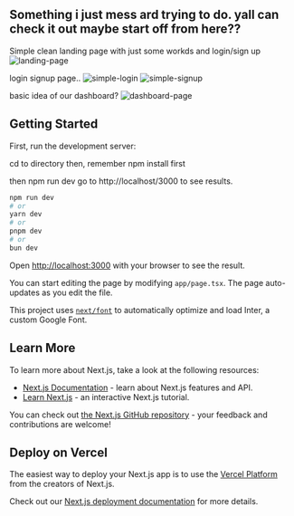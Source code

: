 ## Something i just mess ard trying to do. yall can check it out maybe start off from here?? 

Simple clean landing page with just some workds and login/sign up
![landing-page](https://github.com/ShCyberNin/teamwork-myapp/assets/168265228/400c8d6a-0a35-4427-be56-cec56dad8ea3)

login signup page.. 
![simple-login](https://github.com/ShCyberNin/teamwork-myapp/assets/168265228/cac504d8-922b-484e-9e3d-b9e903484a61)
![simple-signup](https://github.com/ShCyberNin/teamwork-myapp/assets/168265228/35c43e39-cb69-42a3-8da1-c8c4286fb54f)

basic idea of our dashboard?
![dashboard-page](https://github.com/ShCyberNin/teamwork-myapp/assets/168265228/13d7e878-2804-4d68-8de5-3de12cb659eb)

## Getting Started

First, run the development server:

cd to directory then, remember npm install first

then npm run dev
go to http://localhost/3000 to see results.

```bash
npm run dev
# or
yarn dev
# or
pnpm dev
# or
bun dev
```

Open [http://localhost:3000](http://localhost:3000) with your browser to see the result.

You can start editing the page by modifying `app/page.tsx`. The page auto-updates as you edit the file.

This project uses [`next/font`](https://nextjs.org/docs/basic-features/font-optimization) to automatically optimize and load Inter, a custom Google Font.

## Learn More

To learn more about Next.js, take a look at the following resources:

- [Next.js Documentation](https://nextjs.org/docs) - learn about Next.js features and API.
- [Learn Next.js](https://nextjs.org/learn) - an interactive Next.js tutorial.

You can check out [the Next.js GitHub repository](https://github.com/vercel/next.js/) - your feedback and contributions are welcome!

## Deploy on Vercel

The easiest way to deploy your Next.js app is to use the [Vercel Platform](https://vercel.com/new?utm_medium=default-template&filter=next.js&utm_source=create-next-app&utm_campaign=create-next-app-readme) from the creators of Next.js.

Check out our [Next.js deployment documentation](https://nextjs.org/docs/deployment) for more details.
